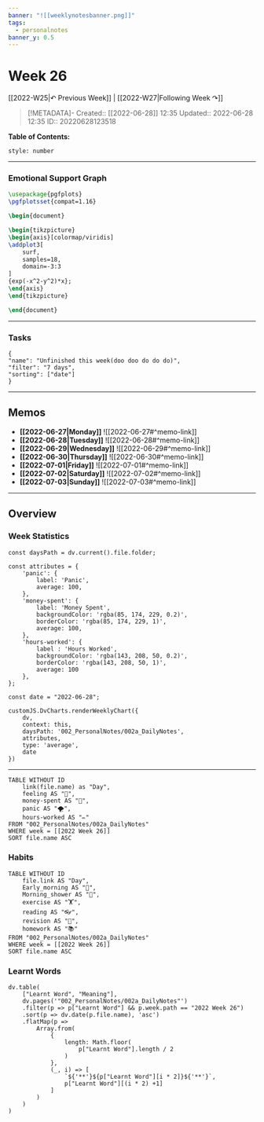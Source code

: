 ```yaml
---
banner: "![[weeklynotesbanner.png]]"
tags:
  - personalnotes
banner_y: 0.5
---
```

# Week 26

[[2022-W25|↶ Previous Week]] | [[2022-W27|Following Week ↷]]

> [!METADATA]-
> Created:: [[2022-06-28]] 12:35
> Updated:: 2022-06-28 12:35
> ID:: 20220628123518

**Table of Contents:**
```toc
style: number
```
___
### Emotional Support Graph
```tikz
\usepackage{pgfplots}
\pgfplotsset{compat=1.16}

\begin{document}

\begin{tikzpicture}
\begin{axis}[colormap/viridis]
\addplot3[
	surf,
	samples=18,
	domain=-3:3
]
{exp(-x^2-y^2)*x};
\end{axis}
\end{tikzpicture}

\end{document}
```
---
### Tasks
```todoist
{
"name": "Unfinished this week(doo doo do do do)",
"filter": "7 days",
"sorting": ["date"]
}
```
---
## Memos
- **[[2022-06-27|Monday]]**
	![[2022-06-27#^memo-link]]
- **[[2022-06-28|Tuesday]]**
	![[2022-06-28#^memo-link]]
- **[[2022-06-29|Wednesday]]**
	![[2022-06-29#^memo-link]]
- **[[2022-06-30|Thursday]]**
	![[2022-06-30#^memo-link]]
- **[[2022-07-01|Friday]]**
	![[2022-07-01#^memo-link]]
- **[[2022-07-02|Saturday]]**
	![[2022-07-02#^memo-link]]
- **[[2022-07-03|Sunday]]**
	![[2022-07-03#^memo-link]]
---
## Overview
### Week Statistics
```dataviewjs
const daysPath = dv.current().file.folder;

const attributes = {
	'panic': {
		label: 'Panic',
		average: 100,
	},
	'money-spent': {
		label: 'Money Spent',
		backgroundColor: 'rgba(85, 174, 229, 0.2)',
		borderColor: 'rgba(85, 174, 229, 1)',
		average: 100,
	},
	'hours-worked': {
		label : 'Hours Worked',
		backgroundColor: 'rgba(143, 208, 50, 0.2)',
		borderColor: 'rgba(143, 208, 50, 1)',
		average: 100
	},
};

const date = "2022-06-28";

customJS.DvCharts.renderWeeklyChart({
	dv,
	context: this,
	daysPath: '002_PersonalNotes/002a_DailyNotes',
	attributes,
	type: 'average',
	date
})
```
---
```dataview
TABLE WITHOUT ID
	link(file.name) as "Day",
	feeling AS "💭",
	money-spent AS "💸",
	panic AS "🌪️",
	hours-worked AS "✏️"
FROM "002_PersonalNotes/002a_DailyNotes"
WHERE week = [[2022 Week 26]]
SORT file.name ASC
```
### Habits
```dataview
TABLE WITHOUT ID
	file.link AS "Day",
	Early_morning AS "🌅",
	Morning_shower AS "🚿",
	exercise AS "🏋️",
	reading AS "👓",
	revision AS "🔁",
	homework AS "📚"
FROM "002_PersonalNotes/002a_DailyNotes"
WHERE week = [[2022 Week 26]]
SORT file.name ASC
```
### Learnt Words
```dataviewjs
dv.table(
	["Learnt Word", "Meaning"],
	dv.pages('"002_PersonalNotes/002a_DailyNotes"')
	.filter(p => p["Learnt Word"] && p.week.path == "2022 Week 26")
	.sort(p => dv.date(p.file.name), 'asc')
	.flatMap(p =>
		Array.from(
			{
				length: Math.floor(
					p["Learnt Word"].length / 2
				)
			},
			(_, i) => [
				`${'**'}${p["Learnt Word"][i * 2]}${'**'}`,
				p["Learnt Word"][(i * 2) +1]
			]
		)
	)
)
```
